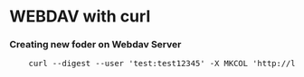 # WEBDAV with curl

### Creating new foder on Webdav Server
<pre>
    curl --digest --user 'test:test12345' -X MKCOL 'http://localhost/new_folder'
</pre>
